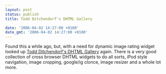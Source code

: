 ```yaml
---
layout: post
status: publish
title: Todd Ditchendorf's DHTML Gallery

date: '2006-04-02 14:27:00 +0100'
date_gmt: '2006-04-02 14:27:00 +0100'
---
```

Found this a while ago, but, with a need for dynamic image rating widget looked up <a href="http://ditchnet.org/dhtmlgallery/" target="_blank">Todd Ditchendorf's DHTML Gallery</a> again.
There is a very good collection of cross browser DHTML widgets to do all sorts, iPod style navigation, image cropping, google/ig clonce, image resizer and a whole lot more.
